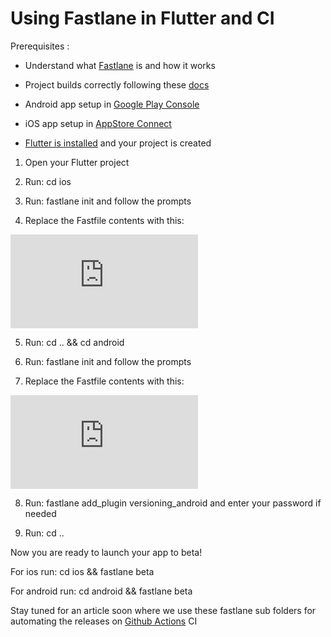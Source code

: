 
# Using Fastlane in Flutter and CI

Prerequisites :

* Understand what [Fastlane](https://fastlane.tools/) is and how it works

* Project builds correctly following these [docs](https://flutter.dev/docs/deployment/cd)

* Android app setup in [Google Play Console](https://developer.android.com/distribute/console)

* iOS app setup in [AppStore Connect](https://appstoreconnect.apple.com/)

* [Flutter is installed](https://flutter.dev/docs/get-started/install) and your project is created

1. Open your Flutter project

1. Run: cd ios

1. Run: fastlane init and follow the prompts

1. Replace the Fastfile contents with this:

<iframe src="https://medium.com/media/fbfeb5ff49f489283bb93b88172e4a44" frameborder=0></iframe>

5. Run: cd .. && cd android

6. Run: fastlane init and follow the prompts

7. Replace the Fastfile contents with this:

<iframe src="https://medium.com/media/ef171e4a2ba0d48a77bcb266754d2886" frameborder=0></iframe>

8. Run: fastlane add_plugin versioning_android and enter your password if needed

9. Run: cd ..

Now you are ready to launch your app to beta!

For ios run: cd ios && fastlane beta

For android run: cd android && fastlane beta

Stay tuned for an article soon where we use these fastlane sub folders for automating the releases on [Github Actions](https://github.com/features/actions) CI
